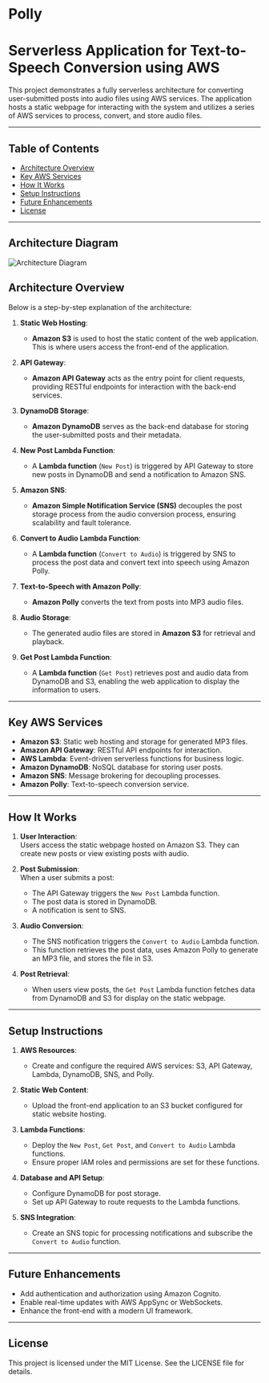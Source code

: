 # Polly
# Serverless Application for Text-to-Speech Conversion using AWS

This project demonstrates a fully serverless architecture for converting user-submitted posts into audio files using AWS services. The application hosts a static webpage for interacting with the system and utilizes a series of AWS services to process, convert, and store audio files.

---

## Table of Contents

- [Architecture Overview](#architecture-overview)
- [Key AWS Services](#key-aws-services)
- [How It Works](#how-it-works)
- [Setup Instructions](#setup-instructions)
- [Future Enhancements](#future-enhancements)
- [License](#license)

---
## Architecture Diagram
![Architecture Diagram](path/to/your/image/polly.jpeg)


## Architecture Overview

Below is a step-by-step explanation of the architecture:

1. **Static Web Hosting**:  
   - **Amazon S3** is used to host the static content of the web application. This is where users access the front-end of the application.

2. **API Gateway**:  
   - **Amazon API Gateway** acts as the entry point for client requests, providing RESTful endpoints for interaction with the back-end services.

3. **DynamoDB Storage**:  
   - **Amazon DynamoDB** serves as the back-end database for storing the user-submitted posts and their metadata.

4. **New Post Lambda Function**:  
   - A **Lambda function** (`New Post`) is triggered by API Gateway to store new posts in DynamoDB and send a notification to Amazon SNS.

5. **Amazon SNS**:  
   - **Amazon Simple Notification Service (SNS)** decouples the post storage process from the audio conversion process, ensuring scalability and fault tolerance.

6. **Convert to Audio Lambda Function**:  
   - A **Lambda function** (`Convert to Audio`) is triggered by SNS to process the post data and convert text into speech using Amazon Polly.

7. **Text-to-Speech with Amazon Polly**:  
   - **Amazon Polly** converts the text from posts into MP3 audio files.

8. **Audio Storage**:  
   - The generated audio files are stored in **Amazon S3** for retrieval and playback.

9. **Get Post Lambda Function**:  
   - A **Lambda function** (`Get Post`) retrieves post and audio data from DynamoDB and S3, enabling the web application to display the information to users.

---

## Key AWS Services

- **Amazon S3**: Static web hosting and storage for generated MP3 files.
- **Amazon API Gateway**: RESTful API endpoints for interaction.
- **AWS Lambda**: Event-driven serverless functions for business logic.
- **Amazon DynamoDB**: NoSQL database for storing user posts.
- **Amazon SNS**: Message brokering for decoupling processes.
- **Amazon Polly**: Text-to-speech conversion service.

---

## How It Works

1. **User Interaction**:  
   Users access the static webpage hosted on Amazon S3. They can create new posts or view existing posts with audio.

2. **Post Submission**:  
   When a user submits a post:
   - The API Gateway triggers the `New Post` Lambda function.
   - The post data is stored in DynamoDB.
   - A notification is sent to SNS.

3. **Audio Conversion**:  
   - The SNS notification triggers the `Convert to Audio` Lambda function.
   - This function retrieves the post data, uses Amazon Polly to generate an MP3 file, and stores the file in S3.

4. **Post Retrieval**:  
   - When users view posts, the `Get Post` Lambda function fetches data from DynamoDB and S3 for display on the static webpage.

---

## Setup Instructions

1. **AWS Resources**:
   - Create and configure the required AWS services: S3, API Gateway, Lambda, DynamoDB, SNS, and Polly.

2. **Static Web Content**:
   - Upload the front-end application to an S3 bucket configured for static website hosting.

3. **Lambda Functions**:
   - Deploy the `New Post`, `Get Post`, and `Convert to Audio` Lambda functions.
   - Ensure proper IAM roles and permissions are set for these functions.

4. **Database and API Setup**:
   - Configure DynamoDB for post storage.
   - Set up API Gateway to route requests to the Lambda functions.

5. **SNS Integration**:
   - Create an SNS topic for processing notifications and subscribe the `Convert to Audio` function.

---

## Future Enhancements

- Add authentication and authorization using Amazon Cognito.
- Enable real-time updates with AWS AppSync or WebSockets.
- Enhance the front-end with a modern UI framework.

---

## License

This project is licensed under the MIT License. See the LICENSE file for details.
